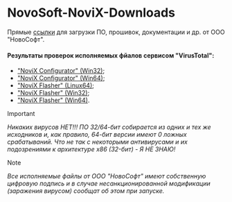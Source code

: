 # NovoSoft-NoviX-Downloads
Прямые [ссылки](https://github.com/tutralex/NovoSoft-NoviX-Downloads/releases/tag/direct) для загрузки ПО, прошивок, документации и др. от ООО "НовоСофт".

#### Результаты проверок исполняемых фйалов сервисом "VirusTotal":
* ["NoviX Configurator" (Win32)](https://www.virustotal.com/gui/file/6c25f40c831d8d25003870d00f9df8aca06d9458b5da36460dc7ab2656aeae9d/detection);
* ["NoviX Configurator" (Win64)](https://www.virustotal.com/gui/file/3e6b64c0b06fb23745d3a6bcb0dee2ff856f63a039d54356518dd0034e826e33/detection);
* ["NoviX Flasher" (Linux64)](https://www.virustotal.com/gui/file/1de6236345db62dcf2bd9eafbf14fcd06af55886fbede3c41392f8d12b171dec/detection);
* ["NoviX Flasher" (Win32)](https://www.virustotal.com/gui/file/e7f9a311443f28bcf6ff2889fb6e34a9ab8606366ea54d8d497aef4ccfd85674/detection);
* ["NoviX Flasher" (Win64)](https://www.virustotal.com/gui/file/10f6a722017c2573353b8c4530d85c7925e46fc2915b7b31e4be67be8aa7ed4b/detection).

>[!IMPORTANT]
> *Никаких вирусов НЕТ!!! ПО 32/64-бит собирается из одних и тех же исходников и, как правило, 64-бит версии имеют 0 ложных срабатываний. Что не так с некоторыми антивирусами и их подозрениями к архитектуре x86 (32-бит) - Я НЕ ЗНАЮ!*

>[!NOTE]
> *Все исполняемые файлы от ООО "НовоСофт" имеют собственную цифровую подпись и в случае несанкционированной модификации (заражения вирусом) сообщат об этом при запуске.*
